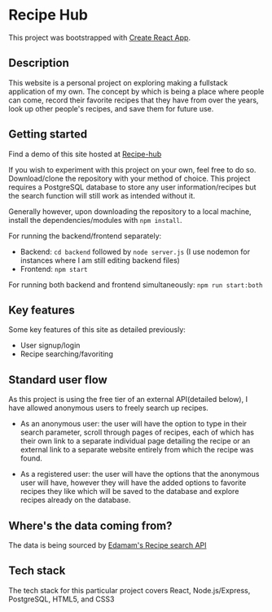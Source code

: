 # Recipe Hub

This project was bootstrapped with [Create React App](https://github.com/facebook/create-react-app).

## Description 

This website is a personal project on exploring making a fullstack application of my own. The concept by which is being a 
place where people can come, record their favorite recipes that they have from over the years, look up other people's recipes, 
and save them for future use.

## Getting started

Find a demo of this site hosted at [Recipe-hub](https://recipe-hub-frontend-e4b21578dd01.herokuapp.com/)

If you wish to experiment with this project on your own, feel free to do so. Download/clone the repository with your method of choice.
This project requires a PostgreSQL database to store any user information/recipes but the search function will still work as intended without it.

Generally however, upon downloading the repository to a local machine, install the dependencies/modules with `npm install`.

For running the backend/frontend separately: 
- Backend: `cd backend` followed by `node server.js` (I use nodemon for instances where I am still editing backend files)
- Frontend: `npm start` 

For running both backend and frontend simultaneously: `npm run start:both`

## Key features

Some key features of this site as detailed previously: 
- User signup/login
- Recipe searching/favoriting

## Standard user flow

As this project is using the free tier of an external API(detailed below), I have allowed anonymous users to freely
search up recipes. 

- As an anonymous user: the user will have the option to type in their search parameter, 
scroll through pages of recipes, each of which has their own link to a separate individual page detailing the recipe or 
an external link to a separate website entirely from which the recipe was found.

- As a registered user: the user will have the options that the anonymous user will have, however they will have the added
options to favorite recipes they like which will be saved to the database and explore recipes already on the database.

## Where's the data coming from?

The data is being sourced by [Edamam's Recipe search API](https://www.edamam.com/)

## Tech stack

The tech stack for this particular project covers React, Node.js/Express, PostgreSQL, HTML5, and CSS3

